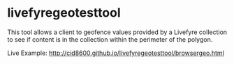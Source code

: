 # livefyregeotesttool
This tool allows a client to geofence values provided by a Livefyre collection to see if content is in the collection within the perimeter  of the polygon.

Live Example: http://cid8600.github.io/livefyregeotesttool/browsergeo.html
